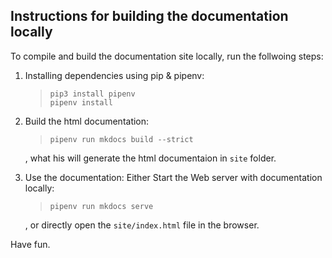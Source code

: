 ## Instructions for building the documentation locally

To compile and build the documentation site locally, run the follwoing steps:

1. Installing dependencies using pip & pipenv:
    >```
    >pip3 install pipenv
    >pipenv install
    >```

2. Build the html documentation:
    >```
    >pipenv run mkdocs build --strict
    >```
    , what his will generate the html documentaion in `site` folder.


3. Use the documentation:
    Either Start the Web server with documentation locally:
    >```
    >pipenv run mkdocs serve
    >```
    , or directly open the `site/index.html` file in the browser.

Have fun.
